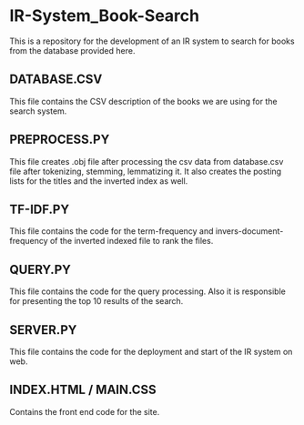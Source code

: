 # IR-System_Book-Search
This is a repository for the development of an IR system to search for books from the database provided here.



## DATABASE.CSV
This file contains the CSV description of the books we are using for the search system.

## PREPROCESS.PY
This file creates .obj file after processing the csv data from database.csv file after tokenizing, stemming, lemmatizing it.
It also creates the posting lists for the titles and the inverted index as well.

## TF-IDF.PY
This file contains the code for the term-frequency and invers-document-frequency of the inverted indexed file to rank the files.

## QUERY.PY
This file contains the code for the query processing.
Also it is responsible for presenting the top 10 results of the search.

## SERVER.PY
This file contains the code for the deployment and start of the IR system on web.

## INDEX.HTML / MAIN.CSS
Contains the front end code for the site.
